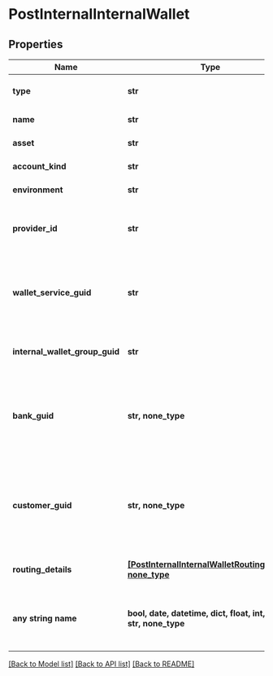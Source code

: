 # PostInternalInternalWallet


## Properties
Name | Type | Description | Notes
------------ | ------------- | ------------- | -------------
**type** | **str** | The type of internal wallet. | 
**name** | **str** | The name of the account. | 
**asset** | **str** | The asset code. | 
**account_kind** | **str** | The type of account. | 
**environment** | **str** | The account environment. | 
**provider_id** | **str** | The id of the account at the third-party provider. | [optional] 
**wallet_service_guid** | **str** | The wallet service guid; required when specifying the provider_id. | [optional] 
**internal_wallet_group_guid** | **str** | The unique identifier of the wallet group. | [optional] 
**bank_guid** | **str, none_type** | The unique identifier for the bank associated with the trading deposits wallet. | [optional] 
**customer_guid** | **str, none_type** | The unique identifier for the customer associated with the trading deposits wallet. | [optional] 
**routing_details** | [**[PostInternalInternalWalletRoutingDetail], none_type**](PostInternalInternalWalletRoutingDetail.md) | The routing details for this wallet. | [optional] 
**any string name** | **bool, date, datetime, dict, float, int, list, str, none_type** | any string name can be used but the value must be the correct type | [optional]

[[Back to Model list]](../README.md#documentation-for-models) [[Back to API list]](../README.md#documentation-for-api-endpoints) [[Back to README]](../README.md)


